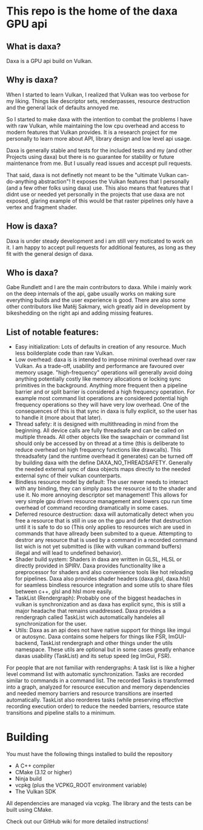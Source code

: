 # This repo is the home of the daxa GPU api

## What is daxa?
Daxa is a GPU api build on Vulkan.

## Why is daxa?

When I started to learn Vulkan, I realized that Vulkan was too verbose for my liking. Things like descriptor sets, renderpasses, resource destruction and the general lack of defaults annoyed me.

So I started to make daxa with the intention to combat the problems I have with raw Vulkan, while maintaining the low cpu overhead and access to modern features that Vulkan provides. It is a research project for me personally to learn more about API, library design and low level api usage.

Daxa is generally stable and tests for the included tests and my (and other Projects using daxa) but there is no guarantee for stability or future maintenance from me. But I usually read issues and accespt pull requests.

That said, daxa is not definetly not meant to be the "ultimate Vulkan can-do-anything abstraction"!
It exposes the Vulkan features that I personally (and a few other folks using daxa) use.
This also means that features that I didnt use or needed yet personally in the projects that use daxa are not exposed, glaring example of this would be that raster pipelines only have a vertex and fragment shader. 

## How is daxa?

Daxa is under steady development and i am still very moticated to work on it. I am happy to accept pull requests for additional features, as long as they fit with the general design of daxa.

## Who is daxa?

Gabe Rundlett and I are the main contributors to daxa. While i mainly work on the deep internals of the api, gabe usually works on making sure everything builds and the user experience is good. There are also some other contributors like Matěj Sakmary, wich greatly aid in development by bikeshedding on the right api and adding missing features.

## List of notable features:
* Easy initialization: Lots of defaults in creation of any resource. Much less boilderplate code than raw Vulkan.
* Low overhead: daxa is is intended to impose minimal overhead over raw Vulkan. As a trade-off, usability and performance are favoured over memory usage. "high-frequency" operations will generally avoid doing anything potentially costly like memory allocations or locking sync primitives in the background. Anything more frequent then a pipeline barrier and or split barrier is considered a high frequency operation. For example most command list operations are considered potential high frequency operations so they will have very low overhead.
One of the consequences of this is that sync in daxa is fully explicit, so the user has to handle it (more about that later).
* Thread safety: it is designed with multithreading in mind from the beginning. All device calls are fully threadsafe and can be called on multiple threads. All other objects like the swapchain or command list should only be accessed by on thread at a time (this is deliberate to reduce overhead on high frequency functions like drawcalls). This threadsafety (and the runtime overhead it generates) can be turned off by building daxa with the define DAXA_NO_THREADSAFETY. Generally the needed external sync of daxa objects maps directly to the needed external sync of their vulkan counterparts.
* Bindless resource model by default: The user never needs to interact with any binding, they can simply pass the resource id to the shader and use it. No more annoying descriptor set management! This allows for very simple gpu driven resource management and lowers cpu run time overhead of command recording dramatically in some cases.
* Deferred resource destruction: daxa will automatically detect when you free a resource that is still in use on the gpu and defer that destruction until it is safe to do so (This only applies to resources wich are used in commands that have allready been submited to a queue. Attempting to destror any resource that is used by a command in a recorded command list wich is not yet submitted is (like with vulkan command buffers) illegal and will lead to undefined behavior).
* Shader build system: Shaders in daxa are written in GLSL, HLSL or directly provided in SPIRV. Daxa provides functionality like a preprocessor for shaders and also convenience tools like hot reloading for pipelines. Daxa also provides shader headers (daxa.glsl, daxa.hlsl) for seamless bindless resource integration and some utils to share files between c++, glsl and hlsl more easily.
* TaskList (Rendergraph): Probably one of the biggest headaches in vulkan is synchronization and as daxa has explicit sync, this is still a major headache that remains unaddressed. Daxa provides a rendergraph called TaskList wich automatically handeles all synchronization for the user.
* Utils: Daxa as an api does not have native support for things like imgui or autosync. Daxa contains some helpers for things like FSR, ImGUI-backend, TaskList rendergraph and other things under the utils namespace. These utils are optional but in some cases greatly enhance daxas usability (TaskList) and its setup speed (eg ImGui, FSR).

For people that are not familiar with rendergraphs: 
A task list is like a higher level command list with automatic synchronization. Tasks are recorded similar to commands in a command list. The recorded Tasks is transformed into a graph, analyzed for resource execution and memory dependencies and needed memory barriers and resource transitions are inserted automatically. TaskList also reorderes tasks (while preserving effective recording execution order) to reduce the needed barriers, resource state transitions and pipeline stalls to a minimum.

# Building
You must have the following things installed to build the repository
 * A C++ compiler
 * CMake (3.12 or higher)
 * Ninja build
 * vcpkg (plus the VCPKG_ROOT environment variable)
 * The Vulkan SDK

All dependencies are managed via vcpkg.
The library and the tests can be built using CMake.

Check out our GitHub wiki for more detailed instructions!
